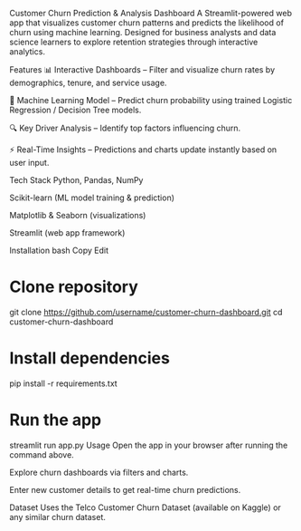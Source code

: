 
Customer Churn Prediction & Analysis Dashboard
A Streamlit-powered web app that visualizes customer churn patterns and predicts the likelihood of churn using machine learning. Designed for business analysts and data science learners to explore retention strategies through interactive analytics.

Features
📊 Interactive Dashboards – Filter and visualize churn rates by demographics, tenure, and service usage.

🤖 Machine Learning Model – Predict churn probability using trained Logistic Regression / Decision Tree models.

🔍 Key Driver Analysis – Identify top factors influencing churn.

⚡ Real-Time Insights – Predictions and charts update instantly based on user input.

Tech Stack
Python, Pandas, NumPy

Scikit-learn (ML model training & prediction)

Matplotlib & Seaborn (visualizations)

Streamlit (web app framework)

Installation
bash
Copy
Edit
# Clone repository
git clone https://github.com/username/customer-churn-dashboard.git
cd customer-churn-dashboard

# Install dependencies
pip install -r requirements.txt

# Run the app
streamlit run app.py
Usage
Open the app in your browser after running the command above.

Explore churn dashboards via filters and charts.

Enter new customer details to get real-time churn predictions.

Dataset
Uses the Telco Customer Churn Dataset (available on Kaggle) or any similar churn dataset.
